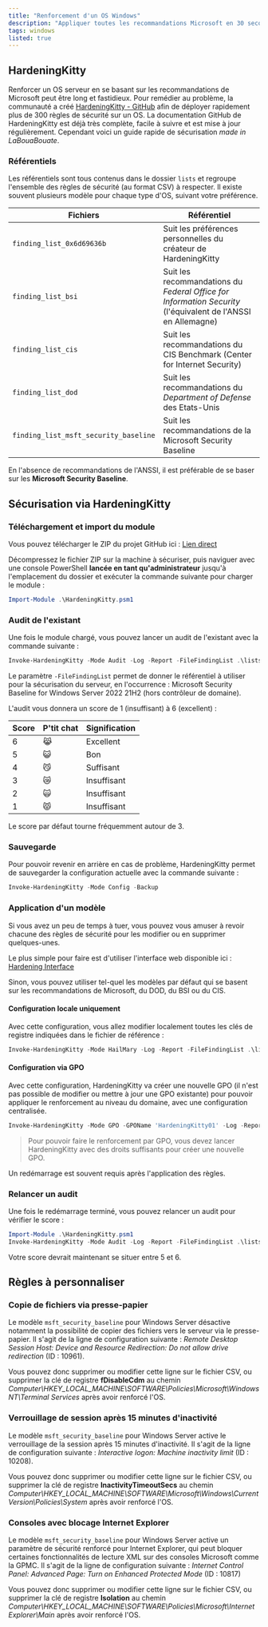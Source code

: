 ```yaml
---
title: "Renforcement d'un OS Windows"
description: "Appliquer toutes les recommandations Microsoft en 30 secondes"
tags: windows
listed: true
---
```


## HardeningKitty

Renforcer un OS serveur en se basant sur les recommandations de Microsoft peut être long et fastidieux. Pour remédier au problème, la communauté a créé [HardeningKitty - GitHub](https://github.com/0x6d69636b/windows_hardening/tree/master) afin de déployer rapidement plus de 300 règles de sécurité sur un OS. La documentation GitHub de HardeningKitty est déjà très complète, facile à suivre et est mise à jour régulièrement. Cependant voici un guide rapide de sécurisation *made in LaBouaBouate*.

### Référentiels

Les référentiels sont tous contenus dans le dossier `lists` et regroupe l'ensemble des règles de sécurité (au format CSV) à respecter. Il existe souvent plusieurs modèle pour chaque type d'OS, suivant votre préférence.

Fichiers | Référentiel
-------- | -----------
`finding_list_0x6d69636b` | Suit les préférences personnelles du créateur de HardeningKitty
`finding_list_bsi` | Suit les recommandations du *Federal Office for Information Security* (l'équivalent de l'ANSSI en Allemagne)
`finding_list_cis` | Suit les recommandations du CIS Benchmark (Center for Internet Security)
`finding_list_dod` | Suit les recommandations du *Department of Defense* des Etats-Unis
`finding_list_msft_security_baseline` | Suit les recommandations de la Microsoft Security Baseline

En l'absence de recommandations de l'ANSSI, il est préférable de se baser sur les **Microsoft Security Baseline**.

## Sécurisation via HardeningKitty

### Téléchargement et import du module

Vous pouvez télécharger le ZIP du projet GitHub ici : [Lien direct](https://github.com/0x6d69636b/windows_hardening/archive/refs/heads/master.zip)

Décompressez le fichier ZIP sur la machine à sécuriser, puis naviguer avec une console PowerShell **lancée en tant qu'administrateur** jusqu'à l'emplacement du dossier et exécuter la commande suivante pour charger le module :

```powershell
Import-Module .\HardeningKitty.psm1
```

### Audit de l'existant

Une fois le module chargé, vous pouvez lancer un audit de l'existant avec la commande suivante :

```powershell
Invoke-HardeningKitty -Mode Audit -Log -Report -FileFindingList .\lists\finding_list_msft_security_baseline_windows_server_2022_21h2_member_machine.csv
```

Le paramètre `-FileFindingList` permet de donner le référentiel à utiliser pour la sécurisation du serveur, en l'occurrence : Microsoft Security Baseline for Windows Server 2022 21H2 (hors contrôleur de domaine).

L'audit vous donnera un score de 1 (insuffisant) à 6 (excellent) :

Score | P'tit chat | Signification
----- | ---------- | -------------
6 | 😹 | Excellent
5 | 😺 | Bon
4 | 😼 | Suffisant
3 | 😿 | Insuffisant
2 | 🙀 | Insuffisant
1 | 😾 | Insuffisant

Le score par défaut tourne fréquemment autour de 3.

### Sauvegarde

Pour pouvoir revenir en arrière en cas de problème, HardeningKitty permet de sauvegarder la configuration actuelle avec la commande suivante :

```powershell
Invoke-HardeningKitty -Mode Config -Backup
```

### Application d'un modèle

Si vous avez un peu de temps à tuer, vous pouvez vous amuser à revoir chacune des règles de sécurité pour les modifier ou en supprimer quelques-unes.

Le plus simple pour faire est d'utiliser l'interface web disponible ici : [Hardening Interface](https://phi.cryptonit.fr/policies_hardening_interface/interface/windows)

Sinon, vous pouvez utiliser tel-quel les modèles par défaut qui se basent sur les recommandations de Microsoft, du DOD, du BSI ou du CIS.

#### Configuration locale uniquement

Avec cette configuration, vous allez modifier localement toutes les clés de registre indiquées dans le fichier de référence :

```powershell
Invoke-HardeningKitty -Mode HailMary -Log -Report -FileFindingList .\lists\votre-fichier-de-regles.csv
```

#### Configuration via GPO

Avec cette configuration, HardeningKitty va créer une nouvelle GPO (il n'est pas possible de modifier ou mettre à jour une GPO existante) pour pouvoir appliquer le renforcement au niveau du domaine, avec une configuration centralisée.

```powershell
Invoke-HardeningKitty -Mode GPO -GPOName 'HardeningKitty01' -Log -Report -FileFindingList .\lists\votre-fichier-de-regles.csv
```

> Pour pouvoir faire le renforcement par GPO, vous devez lancer HardeningKitty avec des droits suffisants pour créer une nouvelle GPO.

Un redémarrage est souvent requis après l'application des règles.

### Relancer un audit

Une fois le redémarrage terminé, vous pouvez relancer un audit pour vérifier le score :

```powershell
Import-Module .\HardeningKitty.psm1
Invoke-HardeningKitty -Mode Audit -Log -Report -FileFindingList .\lists\votre-fichier-de-regles.csv
```

Votre score devrait maintenant se situer entre 5 et 6.

## Règles à personnaliser

### Copie de fichiers via presse-papier

Le modèle `msft_security_baseline` pour Windows Server désactive notamment la possibilité de copier des fichiers vers le serveur via le presse-papier. Il s'agit de la ligne de configuration suivante : *Remote Desktop Session Host: Device and Resource Redirection: Do not allow drive redirection* (ID : 10961).

Vous pouvez donc supprimer ou modifier cette ligne sur le fichier CSV, ou supprimer la clé de registre **fDisableCdm** au chemin *Computer\HKEY_LOCAL_MACHINE\SOFTWARE\Policies\Microsoft\Windows NT\Terminal Services* après avoir renforcé l'OS.

### Verrouillage de session après 15 minutes d'inactivité

Le modèle `msft_security_baseline` pour Windows Server active le verrouillage de la session après 15 minutes d'inactivité. Il s'agit de la ligne de configuration suivante : *Interactive logon: Machine inactivity limit* (ID : 10208).

Vous pouvez donc supprimer ou modifier cette ligne sur le fichier CSV, ou supprimer la clé de registre **InactivityTimeoutSecs** au chemin *Computer\HKEY_LOCAL_MACHINE\SOFTWARE\Microsoft\Windows\CurrentVersion\Policies\System* après avoir renforcé l'OS.

### Consoles avec blocage Internet Explorer

Le modèle `msft_security_baseline` pour Windows Server active un paramètre de sécurité renforcé pour Internet Explorer, qui peut bloquer certaines fonctionnalités de lecture XML sur des consoles Microsoft comme la GPMC. Il s'agit de la ligne de configuration suivante : *Internet Control Panel: Advanced Page: Turn on Enhanced Protected Mode* (ID : 10817)

Vous pouvez donc supprimer ou modifier cette ligne sur le fichier CSV, ou supprimer la clé de registre **Isolation** au chemin *Computer\HKEY_LOCAL_MACHINE\SOFTWARE\Policies\Microsoft\Internet Explorer\Main* après avoir renforcé l'OS.
